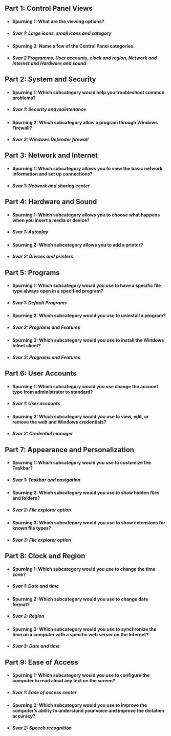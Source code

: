 ## Part 1: Control Panel Views
* #### Spurning 1: What are the viewing options?
* ##### Svar 1: Large icons, small icons and category
* #### Spurning 2: Name a few of the Control Panel categories.
* ##### Svar 2 Programms, User accounts, clock and region, Network and internet and Hardware and sound
## Part 2: System and Security
* #### Spurning 1: Which subcategory would help you troubleshoot common problems?
* ##### Svar 1: Security and maintenance
* #### Spurning 2: Which subcategory allow a program through Windows Firewall?
* ##### Svar 2: Windows Defender firewall
## Part 3: Network and Internet
* #### Spurning 1: Which subcategory allows you to view the basic network information and set up connections?
* ##### Svar 1: Network and sharing center
## Part 4: Hardware and Sound
* #### Spurning 1: Which subcategory allows you to choose what happens when you insert a media or device?
* ##### Svar 1: Autoplay
* #### Spurning 2: Which subcategory allows you to add a printer?
* ##### Svar 2: Divices and printers
## Part 5: Programs
* #### Spurning 1: Which subcategory would you use to have a specific file type always open in a specified program?
* ##### Svar 1: Default Programs
* #### Spurning 2: Which subcategory would you use to uninstall a program?
* ##### Svar 2: Programs and Features
* #### Spurning 3: Which subcategory would you use to install the Windows telnet client?
* ##### Svar 3: Programs and Features
## Part 6: User Accounts
* #### Spurning 1: Which subcategory would you use change the account type from administrator to standard?
* ##### Svar 1: User accounts
* #### Spurning 2: Which subcategory would you use to view, edit, or remove the web and Windows credentials?
* ##### Svar 2: Credential manager
## Part 7: Appearance and Personalization
* #### Spurning 1: Which subcategory would you use to customize the Taskbar?
* ##### Svar 1: Taskbar and navigation
* #### Spurning 2: Which subcategory would you use to show hidden files and folders?
* ##### Svar 2: File explorer option
* #### Spurning 3: Which subcategory would you use to show extensions for known file types?
* ##### Svar 3: File explorer option
## Part 8: Clock and Region
* #### Spurning 1: Which subcategory would you use to change the time zone?
* ##### Svar 1: Date and time
* #### Spurning 2: Which subcategory would you use to change date format?
* ##### Svar 2: Region
* #### Spurning 3: Which subcategory would you use to synchronize the time on a computer with a specific web server on the Internet?
* ##### Svar 3: Date and time
## Part 9: Ease of Access
* #### Spurning 1: Which subcategory would you use to configure the computer to read aloud any text on the screen?
* ##### Svar 1: Ease of access center
* #### Spurning 2: Which subcategory would you use to improve the computer’s ability to understand your voice and improve the dictation accuracy?
* ##### Svar 2: Speech recognition

